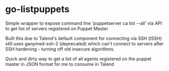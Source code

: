 # go-listpuppets
Simple wrapper to expose command line 'puppetserver ca list --all' via API to get list of servers registered on Puppet Master

Built this due to Talend's default component for connecting via SSH (tSSH) still uses ganymed-ssh-2 (deprecated) which can't connect to servers after SSH hardening - turning off old insecure algorithms.

Quick and dirty way to get a list of all agents registered on the puppet master in JSON format for me to consume in Talend
